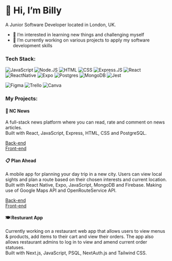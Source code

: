 # 👋 Hi, I’m Billy

A Junior Software Developer located in London, UK.
- 👀 I’m interested in learning new things and challenging myself 
- 🌱 I’m currently working on various projects to apply my software development skills


### Tech Stack:

![JavaScript](https://img.shields.io/badge/JavaScript-F7DF1E?style=for-the-badge&logo=javascript&logoColor=black)
![Node.JS](https://img.shields.io/badge/Node.js-43853D?style=for-the-badge&logo=node.js&logoColor=white)
![HTML](https://img.shields.io/badge/HTML5-E34F26?style=for-the-badge&logo=html5&logoColor=white)
![CSS](https://img.shields.io/badge/CSS3-1572B6?style=for-the-badge&logo=css3&logoColor=white)
![Express.JS](https://img.shields.io/badge/express.js-%23404d59.svg?style=for-the-badge&logo=express&logoColor=%2361DAFB)
![React](https://img.shields.io/badge/React-20232A?style=for-the-badge&logo=react&logoColor=61DAFB)
![ReactNative](https://img.shields.io/badge/React_Native-20232A?style=for-the-badge&logo=react&logoColor=61DAFB)
![Expo](https://img.shields.io/badge/expo-1C1E24?style=for-the-badge&logo=expo&logoColor=#D04A37)
![Postgres](https://img.shields.io/badge/PostgreSQL-316192?style=for-the-badge&logo=postgresql&logoColor=white)
![MongoDB](https://img.shields.io/badge/MongoDB-4EA94B?style=for-the-badge&logo=mongodb&logoColor=white)
![Jest](https://img.shields.io/badge/Jest-323330?style=for-the-badge&logo=Jest&logoColor=white)

![Figma](https://img.shields.io/badge/Figma-F24E1E?style=for-the-badge&logo=figma&logoColor=white)
![Trello](https://img.shields.io/badge/Trello-0052CC?style=for-the-badge&logo=trello&logoColor=white)
![Canva](https://img.shields.io/badge/Canva-%2300C4CC.svg?&style=for-the-badge&logo=Canva&logoColor=white)


### My Projects:
#### 📰 NC News 
A full-stack news platform where you can read, rate and comment on news articles. <br>
Built with React, JavaScript, Express, HTML, CSS and PostgreSQL. 

[Back-end](https://github.com/Billy-Dentith/nc-news-backend) <br>
[Front-end](https://github.com/Billy-Dentith/nc-news-frontend)

#### 📋 Plan Ahead 
A mobile app for planning your day trip in a new city. Users can view local sights and plan a route based on their chosen interests and current location. <br>
Built with React Native, Expo, JavaScript, MongoDB and Firebase. Making use of Google Maps API and OpenRouteService API. 

[Back-end](https://github.com/OniUnderscore/DayPlanner) <br>
[Front-end](https://github.com/Billy-Dentith/DayPlanner-FE)

#### 🍽️ Resturant App
Currently working on a restaurant web app that allows users to view menus & products, add items to their cart and view their orders. The app also allows restaurant admins to log in to view and amend current order statuses. <br>
Built with Next.js, JavaScript, PSQL, NextAuth.js and Tailwind CSS. 
